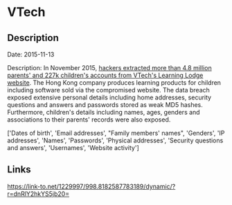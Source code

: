 # VTech

## Description

Date: 2015-11-13

Description:
In November 2015, <a href="http://www.troyhunt.com/2015/11/when-children-are-breached-inside.html" target="_blank" rel="noopener">hackers extracted more than 4.8 million parents' and 227k children's accounts from VTech's Learning Lodge website</a>. The Hong Kong company produces learning products for children including software sold via the compromised website. The data breach exposed extensive personal details including home addresses, security questions and answers and passwords stored as weak MD5 hashes. Furthermore, children's details including names, ages, genders and associations to their parents' records were also exposed.


['Dates of birth', 'Email addresses', "Family members' names", 'Genders', 'IP addresses', 'Names', 'Passwords', 'Physical addresses', 'Security questions and answers', 'Usernames', 'Website activity']

## Links

https://link-to.net/1229997/998.8182587783189/dynamic/?r=dnRlY2hkYS5jb20=